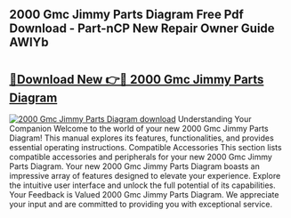 ## 2000 Gmc Jimmy Parts Diagram Free Pdf Download - Part-nCP New Repair Owner Guide AWIYb

# <h2><a href="http://dfs1b0.blite.top/?on=2000+Gmc+Jimmy+Parts+Diagram">🔗Download New 👉🔴 2000 Gmc Jimmy Parts Diagram</a></h2>

[![2000 Gmc Jimmy Parts Diagram download](https://i.imgur.com/lujVjoI.png)](http://dfs1b0.blite.top/?on=2000+Gmc+Jimmy+Parts+Diagram)
Understanding Your Companion Welcome to the world of your new 2000 Gmc Jimmy Parts Diagram! This manual explores its features, functionalities, and provides essential operating instructions. Compatible Accessories This section lists compatible accessories and peripherals for your new 2000 Gmc Jimmy Parts Diagram. Your new 2000 Gmc Jimmy Parts Diagram boasts an impressive array of features designed to elevate your experience. Explore the intuitive user interface and unlock the full potential of its capabilities. Your Feedback is Valued 2000 Gmc Jimmy Parts Diagram. We appreciate your input and are committed to providing you with exceptional service.
